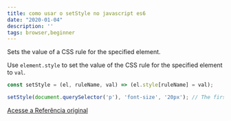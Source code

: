 ```yaml
---
title: como usar o setStyle no javascript es6
date: "2020-01-04"
description: ''
tags: browser,beginner
---
```


Sets the value of a CSS rule for the specified element.

Use `element.style` to set the value of the CSS rule for the specified element to `val`.

```js
const setStyle = (el, ruleName, val) => (el.style[ruleName] = val);
```

```js
setStyle(document.querySelector('p'), 'font-size', '20px'); // The first <p> element on the page will have a font-size of 20px
```


[Acesse a Referência original](http://github.com/30-seconds/)
